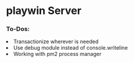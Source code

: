 # playwin Server

### To-Dos:
  <li>Transactionize wherever is needed</li>
  <li>Use debug module instead of console.writeline</li>
  <li>Working with pm2 process manager</li>
 
